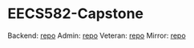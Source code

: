 # EECS582-Capstone

Backend: [repo](https://github.com/CyPhyLabs/backend)
Admin: [repo]([https://github.com/CyPhyLabs/AdminApp](https://github.com/CyPhyLabs/Admin-React-Native))
Veteran: [repo](https://github.com/CyPhyLabs/t2tVeteranApp)
Mirror: [repo](https://github.com/CyPhyLabs/MagicMirror)
